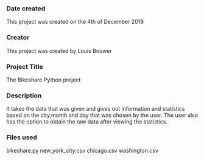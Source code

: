 ### Date created
This project was created on the 4th of December 2019

### Creator
This project was created by Louis Bouwer

### Project Title
The Bikeshare Python project

### Description
It takes the data that was given and gives out information and statistics based on the city,month and day that was chosen 
by the user. The user also has the option to obtain the raw data after viewing the statistics.

### Files used
bikeshare.py
new_york_city.csv
chicago.csv
washington.csv


